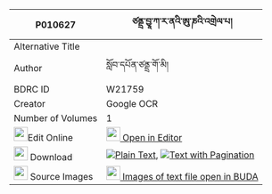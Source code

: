 |P010627|ཙནྡྲ་བྱཱ་ཀ་ར་ནའི་ཨུ་ཎའི་འགྲེལ་པ། 
| --- | --- 
|Alternative Title |
|Author| སློབ་དཔོན་ཙནྡྲ་གོ་མི།
|BDRC ID | W21759
|Creator | Google OCR
|Number of Volumes| 1
|<img width="25" src="https://img.icons8.com/color/25/000000/edit-property.png">Edit Online| [<img width="25" src="https://avatars.githubusercontent.com/u/45091458?s=200&v=4"> Open in Editor](http://editor.openpecha.org/P010627)
|<img width="25" src="https://img.icons8.com/fluent/48/000000/download-2.png"/>  Download | [![](https://img.icons8.com/color/20/000000/txt.png)Plain Text](https://github.com/Openpecha/P010627/releases/download/v1/tsandra(?)_ja_kara_na_i_u_ne_d_plain_P010627.zip), [![](https://img.icons8.com/color/20/000000/txt.png)Text with Pagination](https://github.com/Openpecha/P010627/releases/download/v1/tsandra(?)_ja_kara_na_i_u_ne_d_pages_P010627.zip)
|<img width="25" src="https://img.icons8.com/plasticine/100/000000/pictures-folder.png"/>  Source Images | [<img width="25" src="https://library.bdrc.io/icons/BUDA-small.svg"> Images of text file open in BUDA](https://library.bdrc.io/show/bdr:W21759)